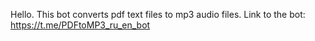 Hello. This bot converts pdf text files to mp3 audio files.
Link to the bot: https://t.me/PDFtoMP3_ru_en_bot
